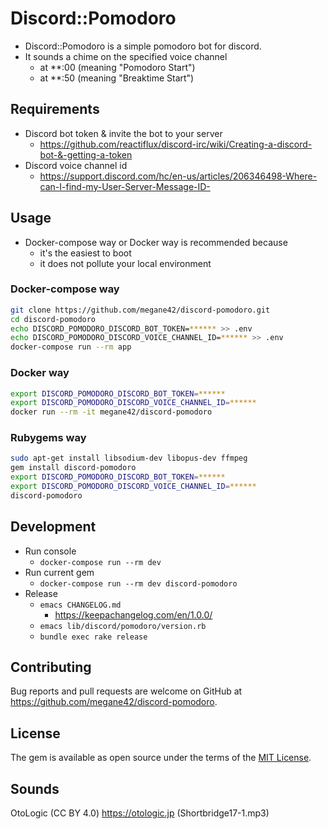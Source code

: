 # Discord::Pomodoro

- Discord::Pomodoro is a simple pomodoro bot for discord.
- It sounds a chime on the specified voice channel
  - at **:00 (meaning "Pomodoro Start")
  - at **:50 (meaning "Breaktime Start")

## Requirements

- Discord bot token & invite the bot to your server
  - https://github.com/reactiflux/discord-irc/wiki/Creating-a-discord-bot-&-getting-a-token
- Discord voice channel id
  - https://support.discord.com/hc/en-us/articles/206346498-Where-can-I-find-my-User-Server-Message-ID-

## Usage

- Docker-compose way or Docker way is recommended because
  - it's the easiest to boot
  - it does not pollute your local environment

### Docker-compose way

```sh
git clone https://github.com/megane42/discord-pomodoro.git
cd discord-pomodoro
echo DISCORD_POMODORO_DISCORD_BOT_TOKEN=****** >> .env
echo DISCORD_POMODORO_DISCORD_VOICE_CHANNEL_ID=****** >> .env
docker-compose run --rm app
```

### Docker way

```sh
export DISCORD_POMODORO_DISCORD_BOT_TOKEN=******
export DISCORD_POMODORO_DISCORD_VOICE_CHANNEL_ID=******
docker run --rm -it megane42/discord-pomodoro
```

### Rubygems way

```sh
sudo apt-get install libsodium-dev libopus-dev ffmpeg
gem install discord-pomodoro
export DISCORD_POMODORO_DISCORD_BOT_TOKEN=******
export DISCORD_POMODORO_DISCORD_VOICE_CHANNEL_ID=******
discord-pomodoro
```

## Development

- Run console
  - `docker-compose run --rm dev`
- Run current gem
  - `docker-compose run --rm dev discord-pomodoro`
- Release
  - `emacs CHANGELOG.md`
    - https://keepachangelog.com/en/1.0.0/
  - `emacs lib/discord/pomodoro/version.rb`
  - `bundle exec rake release`

## Contributing

Bug reports and pull requests are welcome on GitHub at https://github.com/megane42/discord-pomodoro.

## License

The gem is available as open source under the terms of the [MIT License](https://opensource.org/licenses/MIT).

## Sounds

OtoLogic (CC BY 4.0) https://otologic.jp (Shortbridge17-1.mp3)
